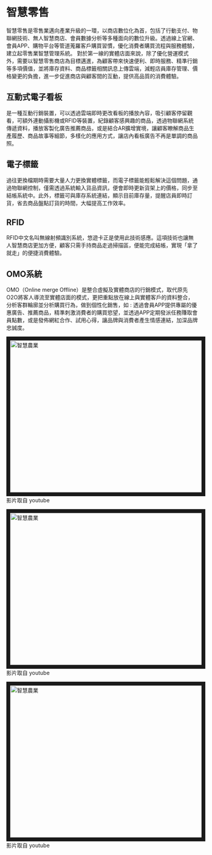 # 智慧零售

智慧零售是零售業邁向產業升級的一環，以商店數位化為首，包括了行動支付、物聯網技術、無人智慧商店、會員數據分析等多種面向的數位升級。透過線上官網、會員APP、購物平台等管道蒐羅客戶購買習慣，優化消費者購買流程與服務體驗，建立起零售業智慧管理系統。
對於第一線的實體店面來說，除了優化營運模式外，需要以智慧零售商店為目標邁進，為顧客帶來快速便利、即時服務、精準行銷等多項價值，並將庫存資料、商品標籤相關訊息上傳雲端，減輕店員庫存管理、價格變更的負擔，進一步促進商店與顧客間的互動，提供高品質的消費體驗。

## 互動式電子看板
是一種互動行銷裝置，可以透過雲端即時更改看板的播放內容，吸引顧客停留觀看，可額外連動攝影機或RFID等裝置，紀錄顧客感興趣的商品，透過物聯網系統傳遞資料，播放客製化廣告推薦商品，或是結合AR擴增實境，讓顧客瞭解商品生產履歷、商品故事等細節，多樣化的應用方式，讓店內看板廣告不再是單調的商品照。

## 電子標籤
過往更換檔期時需要大量人力更換實體標籤，而電子標籤能輕鬆解決這個問題，通過物聯網控制，僅需透過系統輸入貨品資訊，便會即時更新貨架上的價格，同步至結帳系統中。此外，標籤可與庫存系統連結，顯示目前庫存量，提醒店員即時訂貨，省去商品盤點訂貨的時間，大幅提高工作效率。

## RFID
RFID中文名叫無線射頻識別系統，悠遊卡正是使用此技術感應。這項技術也讓無人智慧商店更加方便，顧客只需手持商品走過掃描區，便能完成結帳，實現「拿了就走」的便捷消費體驗。

## OMO系統
OMO（Online merge Offline）是整合虛擬及實體商店的行銷模式，取代原先O2O將客人導流至實體店面的模式，更把重點放在線上與實體客戶的資料整合，分析客群輪廓並分析購買行為，做到個性化銷售，如 : 透過會員APP提供專屬的優惠廣告、推薦商品，精準刺激消費者的購買慾望，並透過APP定期發派任務賺取會員點數，或是發佈網紅合作、試用心得，讓品牌與消費者產生情感連結，加深品牌忠誠度。


<a href="http://www.youtube.com/watch?feature=player_embedded&v=ngsL17UBkaY" target="_blank"><img src="http://img.youtube.com/vi/ngsL17UBkaY/0.jpg" 
alt="智慧農業" width="800" height="400" border="10" /></a>
<br>影片取自 youtube


<a href="http://www.youtube.com/watch?feature=player_embedded&v=F7vm70oos4M" target="_blank"><img src="http://img.youtube.com/vi/F7vm70oos4M/0.jpg" 
alt="智慧農業" width="800" height="400" border="10" /></a>
<br>影片取自 youtube

<a href="http://www.youtube.com/watch?feature=player_embedded&v=SjsAhTFuSyE" target="_blank"><img src="http://img.youtube.com/vi/SjsAhTFuSyE/0.jpg" 
alt="智慧農業" width="800" height="400" border="10" /></a>
<br>影片取自 youtube
